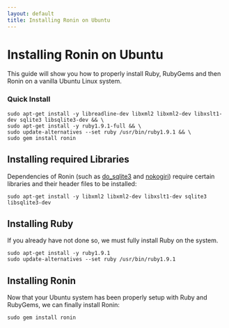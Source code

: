 ```yaml
---
layout: default
title: Installing Ronin on Ubuntu
---
```


# Installing Ronin on Ubuntu

This guide will show you how to properly install Ruby, RubyGems and then
Ronin on a vanilla Ubuntu Linux system.

### Quick Install

    sudo apt-get install -y libreadline-dev libxml2 libxml2-dev libxslt1-dev sqlite3 libsqlite3-dev && \
    sudo apt-get install -y ruby1.9.1-full && \
    sudo update-alternatives --set ruby /usr/bin/ruby1.9.1 && \
    sudo gem install ronin

## Installing required Libraries

Dependencies of Ronin (such as [do_sqlite3] and [nokogiri]) require certain
libraries and their header files to be installed:

    sudo apt-get install -y libxml2 libxml2-dev libxslt1-dev sqlite3 libsqlite3-dev

## Installing Ruby

If you already have not done so, we must fully install Ruby on the system.

    sudo apt-get install -y ruby1.9.1
    sudo update-alternatives --set ruby /usr/bin/ruby1.9.1

## Installing Ronin

Now that your Ubuntu system has been properly setup with Ruby and RubyGems,
we can finally install Ronin:

    sudo gem install ronin

[do_sqlite3]: http://rubygems.org/gems/do_sqlite3
[nokogiri]: http://rubygems.org/gems/nokogiri
